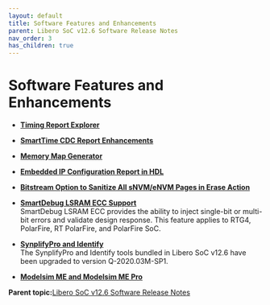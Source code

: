 ```yaml
---
layout: default
title: Software Features and Enhancements
parent: Libero SoC v12.6 Software Release Notes
nav_order: 3
has_children: true
---
```

# Software Features and Enhancements

-   **[Timing Report Explorer](GUID-60B37324-AC10-4EE0-9E6C-490A2D9D2D80.md)**  

-   **[SmartTime CDC Report Enhancements](GUID-207B50AD-7051-45F7-8B0F-BCE12197D867.md)**  

-   **[Memory Map Generator](GUID-A1DCFDF7-0E58-4A3D-93B7-02E1DFE27755.md)**  

-   **[Embedded IP Configuration Report in HDL](GUID-BF700662-1C97-4D31-9EE6-56D61CE37B9B.md)**  

-   **[Bitstream Option to Sanitize All sNVM/eNVM Pages in Erase Action](GUID-E667682B-0888-4E3A-B4C1-421AD657ECA6.md)**  

-   **[SmartDebug LSRAM ECC Support](GUID-630638D7-FD54-479C-B9B4-9E903AA549DF.md)**  
SmartDebug LSRAM ECC provides the ability to inject single-bit or multi-bit errors and validate design response. This feature applies to RTG4, PolarFire, RT PolarFire, and PolarFire SoC.
-   **[SynplifyPro and Identify](GUID-66743F92-A8E0-4D53-8308-D10CF412DC51.md)**  
The SynplifyPro and Identify tools bundled in Libero SoC v12.6 have been upgraded to version Q-2020.03M-SP1.
-   **[Modelsim ME and Modelsim ME Pro](GUID-F261BE7E-0EC0-4459-8F0E-41C6C6A40291.md)**  


**Parent topic:**[Libero SoC v12.6 Software Release Notes](GUID-4F46D7F9-8B0A-4D1A-8B15-2C12F938E2C1.md)

